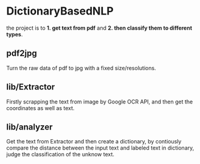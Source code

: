 # DictionaryBasedNLP
the project is to **1. get text from pdf** and **2. then classify them to different types**. 

## pdf2jpg
Turn the raw data of pdf to jpg with a fixed size/resolutions.
## lib/Extractor
Firstly scrapping the text from image by Google OCR API, and then get the coordinates as well as text.

## lib/analyzer
Get the text from Extractor and then create a dictionary, by contiously compare the distance between the input text and labeled text in dictionary, judge the classification of the unknow text.
